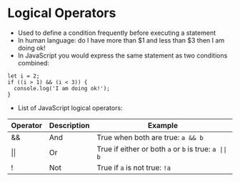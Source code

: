 # Logical Operators

* Used to define a condition frequently before executing a statement
* In human language: do I have more than $1 and less than $3 then I am doing ok!
* In JavaScript you would express the same statement as two conditions combined:
```
let i = 2;
if ((i > 1) && (i < 3)) {
  console.log('I am doing ok!');
}
```
* List of JavaScript logical operators:

| Operator | Description | Example |
| - | - | - | 
| && | And | True when both are true: `a && b` |
| \|\| | Or | True if either or both `a` or `b` is true: `a \|\| b` |
| ! | Not | True if `a` is not true: `!a` |

